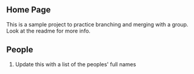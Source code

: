 ## Home Page

This is a sample project to practice branching and merging with a group. Look at the readme for more info.

## People

1. Update this with a list of the peoples' full names 
